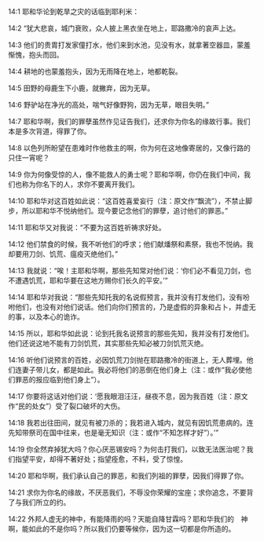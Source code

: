 <a id="1"></a>14:1  耶和华论到乾旱之灾的话临到耶利米：  

<a id="2"></a>14:2  “犹大悲哀，城门衰败，众人披上黑衣坐在地上，耶路撒冷的哀声上达。  

<a id="3"></a>14:3  他们的贵胄打发家僮打水，他们来到水池，见没有水，就拿著空器皿，蒙羞惭愧，抱头而回。  

<a id="4"></a>14:4  耕地的也蒙羞抱头，因为无雨降在地上，地都乾裂。  

<a id="5"></a>14:5  田野的母鹿生下小鹿，就撇弃，因为无草。  

<a id="6"></a>14:6  野驴站在净光的高处，喘气好像野狗，因为无草，眼目失明。”  

<a id="7"></a>14:7  耶和华啊，我们的罪孽虽然作见证告我们，还求你为你名的缘故行事。我们本是多次背道，得罪了你。  

<a id="8"></a>14:8  以色列所盼望在患难时作他救主的啊，你为何在这地像寄居的，又像行路的只住一宵呢？  

<a id="9"></a>14:9  你为何像受惊的人，像不能救人的勇士呢？耶和华啊，你仍在我们中间，我们也称为你名下的人，求你不要离开我们。  

<a id="10"></a>14:10  耶和华对这百姓如此说：“这百姓喜爱妄行（注：原文作“飘流”），不禁止脚步，所以耶和华不悦纳他们。现今要记念他们的罪孽，追讨他们的罪恶。”  

<a id="11"></a>14:11  耶和华又对我说：“不要为这百姓祈祷求好处。  

<a id="12"></a>14:12  他们禁食的时候，我不听他们的呼求；他们献燔祭和素祭，我也不悦纳。我却要用刀剑、饥荒、瘟疫灭绝他们。”  

<a id="13"></a>14:13  我就说：“唉！主耶和华啊，那些先知常对他们说：‘你们必不看见刀剑，也不遭遇饥荒，耶和华要在这地方赐你们长久的平安。’”  

<a id="14"></a>14:14  耶和华对我说：“那些先知托我的名说假预言，我并没有打发他们，没有吩咐他们，也没有对他们说话。他们向你们预言的，乃是虚假的异象和占卜，并虚无的事，以及本心的诡诈。  

<a id="15"></a>14:15  所以，耶和华如此说：论到托我名说预言的那些先知，我并没有打发他们。他们还说这地不能有刀剑饥荒，其实那些先知必被刀剑饥荒灭绝。  

<a id="16"></a>14:16  听他们说预言的百姓，必因饥荒刀剑抛在耶路撒冷的街道上，无人葬埋。他们连妻子带儿女，都是如此。我必将他们的恶倒在他们身上（注：或作“我必使他们罪恶的报应临到他们身上”）。  

<a id="17"></a>14:17  你要将这话对他们说：‘愿我眼泪汪汪，昼夜不息，因为我百姓（注：原文作“民的处女”）受了裂口破坏的大伤。  

<a id="18"></a>14:18  我若出往田间，就见有被刀杀的；我若进入城内，就见有因饥荒患病的。连先知带祭司在国中往来，也是毫无知识（注：或作“不知怎样才好”）。’”  

<a id="19"></a>14:19  你全然弃掉犹大吗？你心厌恶锡安吗？为何击打我们，以致无法医治呢？我们指望平安，却得不著好处；指望痊愈，不料，受了惊惶。  

<a id="20"></a>14:20  耶和华啊，我们承认自己的罪恶，和我们列祖的罪孽，因我们得罪了你。  

<a id="21"></a>14:21  求你为你名的缘故，不厌恶我们，不辱没你荣耀的宝座；求你追念，不要背了与我们所立的约。  

<a id="22"></a>14:22  外邦人虚无的神中，有能降雨的吗？天能自降甘霖吗？耶和华我们的　神啊，能如此的不是你吗？所以我们仍要等候你，因为这一切都是你所造的。  
